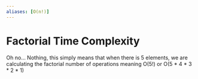 ```yaml
---
aliases: [O(n!)]
---
```

# Factorial Time Complexity
Oh no... Nothing, this simply means that when there is 5 elements, we are calculating the factorial number of operations meaning O(5!) or O(5 * 4 * 3 * 2 * 1)

